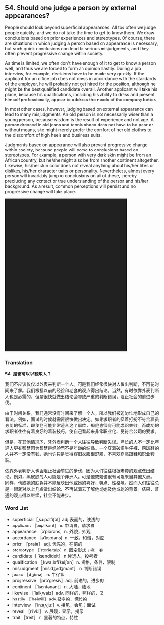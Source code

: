 ## 54. Should one judge a person by external appearances?

People should look beyond superficial appearances. All too often we judge people quickly, and we do not take the time to get to know them. We draw conclusions based on prior experiences and stereotypes. Of course, there are situations in which judging a person based on appearance is necessary, but such quick conclusions can lead to serious misjudgments, and they often prevent progressive change within society.

As time is limited, we often don't have enough of it to get to know a person well, and thus we are forced to form an opinion hastily. During a job interview, for example, decisions have to be made very quickly. If the applicant for an office job does not dress in accordance with the standards of the employer, he will probably not get hired for the position, although he might be the best qualified candidate overall. Another applicant will take his place, because his qualifications, including his ability to dress and present himself professionally, appear to address the needs of the company better.

In most other cases, however, judging based on external appearance can lead to many misjudgments. An old person is not necessarily wiser than a young person, because wisdom is the result of experience and not age. A person dressed in old jeans and tennis shoes does not have to be poor or without means, she might merely prefer the comfort of her old clothes to the discomfort of high heels and business suits.

Judgments based on appearance will also prevent progressive change within society, because people will come to conclusions based on stereotypes. For example, a person with very dark skin might be from an African country, but he/she might also be from another continent altogether. Likewise, his/her skin color does not reveal anything about his/her likes or dislikes, his/her character traits or personality. Nevertheless, almost every person will invariably jump to conclusions on all of these, thereby precluding any contact or true understanding of the person and his/her background. As a result, common perceptions will persist and no progressive change will take place.

![](images/padding_400x500.png)

### Translation

**54. 是否可以以貌取人？**

我们不应该仅仅以外表来判断一个人。可是我们经常很快对人做出判断，不再花时间来了解。我们根据以前的经验和老套的观点得出结论。当然，有时依靠外表判断人也是必需的，但是很快就做出结论会导致严重的判断错误，阻止社会的前进步伐。

由于时间关系，我们通常没有时间来了解一个人，所以我们被迫匆忙地形成自己的看法。例如，面试的时候就需要很快做出决定。如果求职者的穿着打扮不符合雇员身份的标准，即使他可能非常适合这个职位，那他也很有可能求职失败。而成功的求职者往往有着良好的着装技巧，使自己看起来非常职业化、更符合公司的要求。

但是，在其他情况下，凭外表判断一个人往往导致判断失误。年长的人不一定比年轻人更有智慧因为智慧是经验而不是年龄的结晶。一个穿着破旧牛仔裤、网球鞋的人并不一定没有钱，她也许只是觉得穿旧衣服很舒服，不喜欢穿高跟鞋和职业套装。

依靠外表判断人也会阻止社会前进的步伐，因为人们往往根据老套的观点做出结论。例如，黑皮肤的人可能是个非洲人。可是他或她也很有可能来自其他大洲。 同样，他或她的肤色并不能反映出他或她的喜好、特点、性格等。然而人们往往总是一眼就对以上几点做出结论，不再试着去了解他或她及他或她的背景。结果，普通的观点得以继续，社会不能进步。

### Word List

+ superficial［ˌsu:pəˈfiʃəl］adj.表面的，肤浅的
+ applicant ［ˈæplikənt］ n. 申请者，请求者
+ appearance ［əˈpiərəns］n. 外貌，外观
+ accordance ［əˈkɔ:dəns］n. 一致，和谐，对应
+ prior ［ˈpraiə］ adj. 优先的，在前的
+ stereotype ［ˈsteriəˌtaip］n. 固定形式；老一套
+ candidate［ ˈkændideit］ n.候选人，投考者
+ qualification ［ˌkwa:ləfiˈkeiʃən］n. 资格，条件，限制
+ misjudgment［misˈdʒʌdʒmənt］ n. 判断错误
+ jeans ［dʒi:nz］ n. 牛仔裤
+ progressive ［prəˈgresiv］adj. 前进的，进步的
+ continent ［ˈka:ntənənt］ n. 大陆，陆地
+ likewise ［ˈlaikˌwaiz］adv. 同样的，照样的，又
+ hastily ［ˈheistili］adv.轻率的，慌忙的
+ interview ［ˈintəˌvju:］v. 接见，会见；面试
+ reveal ［riˈvi:l］ v. 展现，显示，揭示
+ trait ［treit］ n. 显著的特点，特性</li>  



